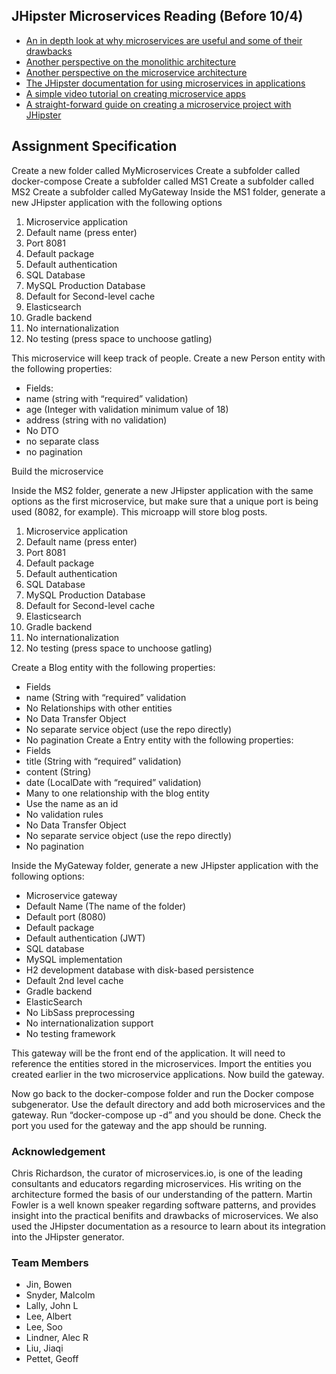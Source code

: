 ## JHipster Microservices Reading (Before 10/4)

- [An in depth look at why microservices are useful and some of their drawbacks](http://martinfowler.com/articles/microservices.html)
- [Another perspective on the monolithic architecture](http://microservices.io/patterns/monolithic.html)
- [Another perspective on the microservice architecture](http://microservices.io/patterns/microservices.html)
- [The JHipster documentation for using microservices in applications](https://jhipster.github.io/microservices-architecture/)
- [A simple video tutorial on creating microservice apps](https://www.linkedin.com/pulse/jhipster-quick-demo-how-create-microservices-gateways-victor-gil)
- [A straight-forward guide on creating a microservice project with JHipster](https://docs.google.com/document/d/1Wxo43oJgp4XP-C72pIbT-cjV0S4OlAHHAxxt7bgXFHw/edit#heading=h.3bpe7usu47rb)


## Assignment Specification 

Create a new folder called MyMicroservices
Create a subfolder called docker-compose
Create a subfolder called MS1
Create a subfolder called MS2 
Create a subfolder called MyGateway
Inside the MS1 folder, generate a new JHipster application with the following options

1. Microservice application
2. Default name (press enter)
3. Port 8081
4. Default package
5. Default authentication
6. SQL Database
7. MySQL Production Database
8. Default for Second-level cache
9. Elasticsearch
10. Gradle backend
12. No internationalization
13. No testing (press space to unchoose gatling)

This microservice will keep track of people. 
Create a new Person entity with the following properties:
- Fields:
 - name (string with “required” validation)
 - age (Integer with validation minimum value of 18)
 - address (string with no validation)
- No DTO 
- no separate class 
- no pagination

Build the microservice

Inside the MS2 folder, generate a new JHipster application with the same options as the first microservice, but make sure that a unique port is being used (8082, for example). This microapp will store blog posts.

1. Microservice application
2. Default name (press enter)
3. Port 8081
4. Default package
5. Default authentication
6. SQL Database
7. MySQL Production Database
8. Default for Second-level cache
9. Elasticsearch
10. Gradle backend
11. No internationalization
12. No testing (press space to unchoose gatling)


Create a Blog entity with the following properties:
- Fields
 - name (String with “required” validation 
- No Relationships with other entities
- No Data Transfer Object
- No separate service object (use the repo directly)
- No pagination
Create a Entry entity with the following properties: 
- Fields
 - title (String with “required” validation)
 - content (String)
 - date (LocalDate with “required” validation)
- Many to one relationship with the blog entity
 - Use the name as an id
 - No validation rules
- No Data Transfer Object
- No separate service object (use the repo directly)
- No pagination

Inside the MyGateway folder, generate a new JHipster application with the following options:

- Microservice gateway
- Default Name (The name of the folder)
- Default port (8080)
- Default package
- Default authentication (JWT)
- SQL database
- MySQL implementation
- H2 development database with disk-based persistence
- Default 2nd level cache
- Gradle backend
- ElasticSearch
- No LibSass preprocessing
- No internationalization support
- No testing framework

This gateway will be the front end of the application. It will need to reference the entities stored in the microservices. Import the entities you created earlier in the two microservice applications. Now build the gateway.

Now go back to the docker-compose folder and run the Docker compose subgenerator. Use the default directory and add both microservices and the gateway. Run “docker-compose up -d” and you should be done. Check the port you used for the gateway and the app should be running.



### Acknowledgement

Chris Richardson, the curator of microservices.io, is one of the leading 
consultants and educators regarding microservices. His writing on the 
architecture formed the basis of our understanding of the pattern.
Martin Fowler is a well known speaker regarding software patterns, 
and provides insight into the practical benifits and drawbacks of microservices.
We also used the JHipster documentation as a resource to learn about its 
integration into the JHipster generator.

### Team Members

- Jin, Bowen
- Snyder, Malcolm
- Lally, John L
- Lee, Albert
- Lee, Soo
- Lindner, Alec R
- Liu, Jiaqi
- Pettet, Geoff
